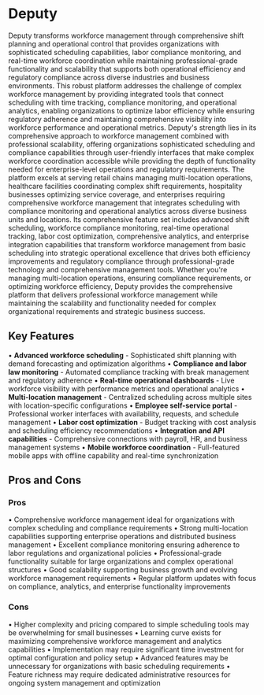 # Deputy

Deputy transforms workforce management through comprehensive shift planning and operational control that provides organizations with sophisticated scheduling capabilities, labor compliance monitoring, and real-time workforce coordination while maintaining professional-grade functionality and scalability that supports both operational efficiency and regulatory compliance across diverse industries and business environments. This robust platform addresses the challenge of complex workforce management by providing integrated tools that connect scheduling with time tracking, compliance monitoring, and operational analytics, enabling organizations to optimize labor efficiency while ensuring regulatory adherence and maintaining comprehensive visibility into workforce performance and operational metrics. Deputy's strength lies in its comprehensive approach to workforce management combined with professional scalability, offering organizations sophisticated scheduling and compliance capabilities through user-friendly interfaces that make complex workforce coordination accessible while providing the depth of functionality needed for enterprise-level operations and regulatory requirements. The platform excels at serving retail chains managing multi-location operations, healthcare facilities coordinating complex shift requirements, hospitality businesses optimizing service coverage, and enterprises requiring comprehensive workforce management that integrates scheduling with compliance monitoring and operational analytics across diverse business units and locations. Its comprehensive feature set includes advanced shift scheduling, workforce compliance monitoring, real-time operational tracking, labor cost optimization, comprehensive analytics, and enterprise integration capabilities that transform workforce management from basic scheduling into strategic operational excellence that drives both efficiency improvements and regulatory compliance through professional-grade technology and comprehensive management tools. Whether you're managing multi-location operations, ensuring compliance requirements, or optimizing workforce efficiency, Deputy provides the comprehensive platform that delivers professional workforce management while maintaining the scalability and functionality needed for complex organizational requirements and strategic business success.

## Key Features

• **Advanced workforce scheduling** - Sophisticated shift planning with demand forecasting and optimization algorithms
• **Compliance and labor law monitoring** - Automated compliance tracking with break management and regulatory adherence
• **Real-time operational dashboards** - Live workforce visibility with performance metrics and operational analytics
• **Multi-location management** - Centralized scheduling across multiple sites with location-specific configurations
• **Employee self-service portal** - Professional worker interfaces with availability, requests, and schedule management
• **Labor cost optimization** - Budget tracking with cost analysis and scheduling efficiency recommendations
• **Integration and API capabilities** - Comprehensive connections with payroll, HR, and business management systems
• **Mobile workforce coordination** - Full-featured mobile apps with offline capability and real-time synchronization

## Pros and Cons

### Pros
• Comprehensive workforce management ideal for organizations with complex scheduling and compliance requirements
• Strong multi-location capabilities supporting enterprise operations and distributed business management
• Excellent compliance monitoring ensuring adherence to labor regulations and organizational policies
• Professional-grade functionality suitable for large organizations and complex operational structures
• Good scalability supporting business growth and evolving workforce management requirements
• Regular platform updates with focus on compliance, analytics, and enterprise functionality improvements

### Cons
• Higher complexity and pricing compared to simple scheduling tools may be overwhelming for small businesses
• Learning curve exists for maximizing comprehensive workforce management and analytics capabilities
• Implementation may require significant time investment for optimal configuration and policy setup
• Advanced features may be unnecessary for organizations with basic scheduling requirements
• Feature richness may require dedicated administrative resources for ongoing system management and optimization